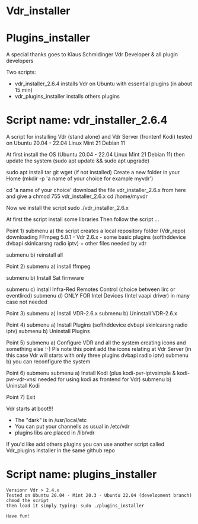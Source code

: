 # Vdr_installer
# Plugins_installer

A special thanks goes to Klaus Schmidinger Vdr Developer & all plugin developers

Two scripts: 
- vdr_installer_2.6.4 installs Vdr on Ubuntu with essential plugins (in about 15 min)
- vdr_plugins_installer installs others plugins 
  
# Script name: vdr_installer_2.6.4
A script for installing Vdr (stand alone) and Vdr Server (frontenf Kodi)
tested on Ubuntu 20.04 - 22.04 Linux Mint 21 Debian 11

At first install the OS (Ubuntu 20.04 - 22.04 Linux Mint 21 Debian 11)
then update the system (sudo apt update && sudo apt upgrade)

sudo apt install tar git wget (if not installed)
Create a new folder in your Home (mkdir -p 'a name of your choice for example myvdr')

cd 'a name of your choice'
download the file vdr_installer_2.6.x from here
and give a chmod 755 vdr_installer_2.6.x
cd /home/myvdr

Now we install the script
sudo ./vdr_installer_2.6.x

At first the script install some libraries
Then follow the script  ...

Point 1) 
submenu a) the script creates a local repository folder (Vdr_repo) downloading FFmpeg 5.0.1 - Vdr 2.6.x - some basic plugins (softhddevice dvbapi skinlcarsng radio iptv) + other files needed by vdr

submenu b) reinstall all

Point 2) 
submenu a) install ffmpeg

submenu b) Install Sat firmware

submenu c) install Infra-Red Remotes Control (choice between lirc or eventlircd)
submenu d) ONLY FOR Intel Devices (Intel vaapi driver) in many case not needed

Point 3) 
submenu a) Install VDR-2.6.x
submenu b) Uninstall VDR-2.6.x

Point 4) 
submenu a) Install Plugins (softhddevice dvbapi skinlcarsng radio iptv)
submenu b) Uninstall Plugins

Point 5)
submenu a) Configure VDR and all the system creating icons and something else :-)
Pls note this point add the icons relating at Vdr Server (in this case Vdr will starts with only three plugins dvbapi radio iptv)
submenu b) you can reconfigure the system

Point 6) submenu
submenu a) Install Kodi (plus kodi-pvr-iptvsimple & kodi-pvr-vdr-vnsi needed for using kodi as frontend for Vdr)
submenu b) Uninstall Kodi

Point 7) Exit

Vdr starts at boot!!!
- The "dark" is in /usr/local/etc
- You can put your channells as usual in /etc/vdr
- plugins libs are placed in /lib/vdr

If you'd like add others plugins you can use another script called Vdr_plugins installer in the same github repo
    
#    Script name: plugins_installer
    Versionr Vdr > 2.4.x  
    Tested on Ubuntu 20.04 - Mint 20.3 - Ubuntu 22.04 (development branch)
    chmod the script
    then load it simply typing: sudo ./plugins_installer   
    
    Have fun!

